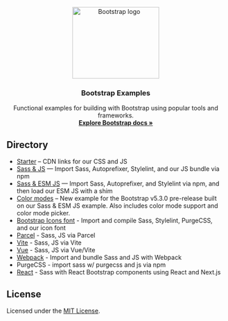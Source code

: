 <p align="center">
  <a href="https://getbootstrap.com/">
    <img src="https://getbootstrap.com/docs/5.3/assets/brand/bootstrap-logo-shadow.png" alt="Bootstrap logo" width="200" height="165">
  </a>
</p>

<h3 align="center">Bootstrap Examples</h3>

<p align="center">
  Functional examples for building with Bootstrap using popular tools and frameworks.
  <br>
  <a href="https://getbootstrap.com/docs/"><strong>Explore Bootstrap docs »</strong></a>
</p>

## Directory

- [Starter](starter/) – CDN links for our CSS and JS
- [Sass & JS](sass-js/) — Import Sass, Autoprefixer, Stylelint, and our JS bundle via npm
- [Sass & ESM JS](sass-js-esm/) — Import Sass, Autoprefixer, and Stylelint via npm, and then load our ESM JS with a shim
- [Color modes](color-modes/) – New example for the Bootstrap v5.3.0 pre-release built on our Sass & ESM JS example. Also includes color mode support and color mode picker.
- [Bootstrap Icons font](icons-font/) - Import and compile Sass, Stylelint, PurgeCSS, and our icon font
- [Parcel](parcel/) - Sass, JS via Parcel
- [Vite](vite/) - Sass, JS via Vite
- [Vue](vue/) - Sass, JS via Vue/Vite
- [Webpack](webpack/) - Import and bundle Sass and JS with Webpack
- PurgeCSS - import sass w/ purgecss and js via npm
- [React](react-nextjs/) - Sass with React Bootstrap components using React and Next.js

## License

Licensed under the [MIT License](LICENSE).

